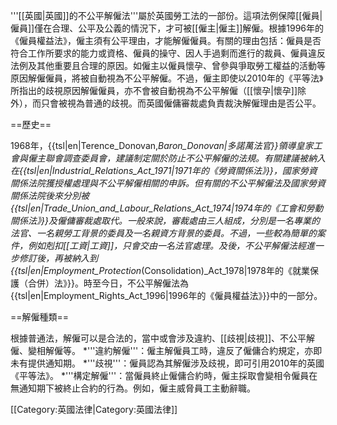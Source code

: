 '''[[英國|英國]]的不公平解僱法'''屬於英國勞工法的一部份。這項法例保障[[僱員|僱員]]僅在合理、公平及公義的情況下，才可被[[僱主|僱主]]解僱。根據1996年的《僱員權益法》，僱主須有公平理由，才能解僱僱員。有關的理由包括：僱員是否符合工作所要求的能力或資格、僱員的操守、因人手過剩而進行的裁員、僱員違反法例及其他重要且合理的原因。如僱主以僱員懷孕、曾參與爭取勞工權益的活動等原因解僱僱員，將被自動視為不公平解僱。不過，僱主即使以2010年的《平等法》所指出的歧視原因解僱僱員，亦不會被自動視為不公平解僱（[[懷孕|懷孕]]除外），而只會被視為普通的歧視。而英國僱傭審裁處負責裁決解僱理由是否公平。

==歷史==

1968年，{{tsl|en|Terence_Donovan,_Baron_Donovan|多諾萬法官}}領導皇家工會與僱主聯會調查委員會，建議制定關於防止不公平解僱的法規。有關建議被納入在{{tsl|en|Industrial_Relations_Act_1971|1971年的《勞資關係法》}}，國家勞資關係法院獲授權處理與不公平解僱相關的申訴。但有關的不公平解僱法及國家勞資關係法院後來分別被{{tsl|en|Trade_Union_and_Labour_Relations_Act_1974|1974年的《工會和勞動關係法》}}及僱傭審裁處取代。一般來說，審裁處由三人組成，分別是一名專業的法官、一名親勞工背景的委員及一名親資方背景的委員。不過，一些較為簡單的案件，例如剋扣[[工資|工資]]，只會交由一名法官處理。及後，不公平解僱法經進一步修訂後，再被納入到{{tsl|en|Employment_Protection_(Consolidation)_Act_1978|1978年的《就業保護（合併）法》}}。時至今日，不公平解僱法為{{tsl|en|Employment_Rights_Act_1996|1996年的《僱員權益法》}}中的一部分。

==解僱種類==

根據普通法，解僱可以是合法的，當中或會涉及違約、[[歧視|歧視]]、不公平解僱、變相解僱等。
*'''違約解僱'''：僱主解僱員工時，違反了僱傭合約規定，亦即未有提供通知期。
*'''歧視'''：僱員認為其解僱涉及歧視，即可引用2010年的英國《平等法》。
*'''構定解僱'''：當僱員終止僱傭合約時，僱主採取會變相令僱員在無通知期下被終止合約的行為。例如，僱主威脅員工主動辭職。

[[Category:英國法律|Category:英國法律]]
